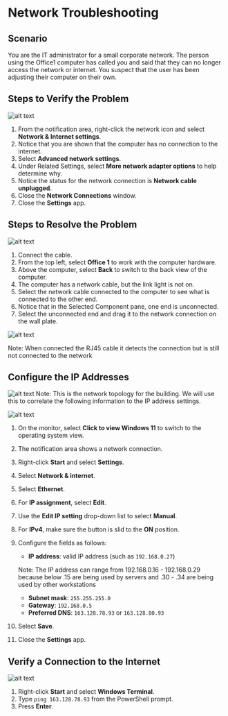 <h1>Network Troubleshooting</h1>

<h2>Scenario</h2>
You are the IT administrator for a small corporate network. The person using the Office1 computer has called you and said that they can no longer access the network or internet. You suspect that the user has been adjusting their computer on their own.



## Steps to Verify the Problem

![alt text](image-10.png)

1. From the notification area, right-click the network icon and select **Network & Internet settings**.
2. Notice that you are shown that the computer has no connection to the internet.
3. Select **Advanced network settings**.
4. Under Related Settings, select **More network adapter options** to help determine why.
5. Notice the status for the network connection is **Network cable unplugged**.
6. Close the **Network Connections** window.
7. Close the **Settings** app.

## Steps to Resolve the Problem

![alt text](image-11.png)

1. Connect the cable.
2. From the top left, select **Office 1** to work with the computer hardware.
3. Above the computer, select **Back** to switch to the back view of the computer.
4. The computer has a network cable, but the link light is not on.
5. Select the network cable connected to the computer to see what is connected to the other end.
6. Notice that in the Selected Component pane, one end is unconnected.
7. Select the unconnected end and drag it to the network connection on the wall plate.

![alt text](image-13.png)

Note: When connected the RJ45 cable it detects the connection but is still not connected to the network

## Configure the IP Addresses

![alt text](image-16.png)
Note: This is the network topology for the building. We will use this to correlate the following information to the IP address settings.

![alt text](image-14.png)

1. On the monitor, select **Click to view Windows 11** to switch to the operating system view.
2. The notification area shows a network connection.
3. Right-click **Start** and select **Settings**.
4. Select **Network & internet**.
5. Select **Ethernet**.
6. For **IP assignment**, select **Edit**.
7. Use the **Edit IP setting** drop-down list to select **Manual**.
8. For **IPv4**, make sure the button is slid to the **ON** position.
9. Configure the fields as follows:
    - **IP address**: valid IP address (such as `192.168.0.27`)
    
    Note: The IP address can range from 192.168.0.16 - 192.168.0.29 because below .15 are being used by servers and .30 - .34 are being used by other workstations
    - **Subnet mask**: `255.255.255.0`
    - **Gateway**: `192.168.0.5`
    - **Preferred DNS**: `163.128.78.93` or `163.128.80.93`
10. Select **Save**.
11. Close the **Settings** app.

## Verify a Connection to the Internet

![alt text](image-15.png)

1. Right-click **Start** and select **Windows Terminal**.
2. Type `ping 163.128.78.93` from the PowerShell prompt.
3. Press **Enter**.
